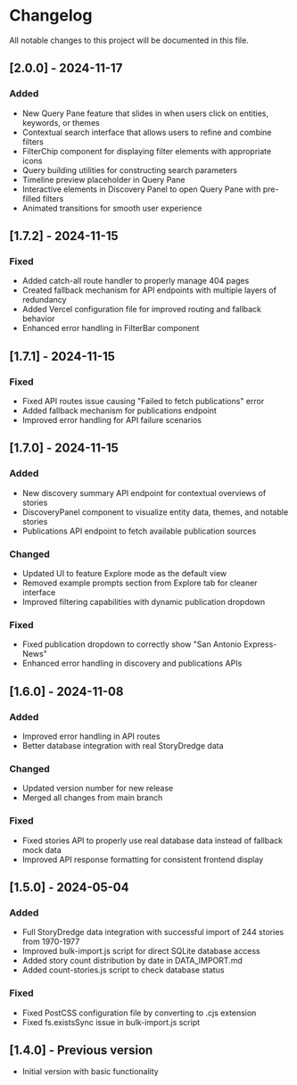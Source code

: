 # Changelog

All notable changes to this project will be documented in this file.

## [2.0.0] - 2024-11-17

### Added
- New Query Pane feature that slides in when users click on entities, keywords, or themes
- Contextual search interface that allows users to refine and combine filters
- FilterChip component for displaying filter elements with appropriate icons
- Query building utilities for constructing search parameters
- Timeline preview placeholder in Query Pane
- Interactive elements in Discovery Panel to open Query Pane with pre-filled filters
- Animated transitions for smooth user experience

## [1.7.2] - 2024-11-15

### Fixed
- Added catch-all route handler to properly manage 404 pages
- Created fallback mechanism for API endpoints with multiple layers of redundancy
- Added Vercel configuration file for improved routing and fallback behavior 
- Enhanced error handling in FilterBar component

## [1.7.1] - 2024-11-15

### Fixed
- Fixed API routes issue causing "Failed to fetch publications" error
- Added fallback mechanism for publications endpoint
- Improved error handling for API failure scenarios

## [1.7.0] - 2024-11-15

### Added
- New discovery summary API endpoint for contextual overviews of stories
- DiscoveryPanel component to visualize entity data, themes, and notable stories
- Publications API endpoint to fetch available publication sources

### Changed
- Updated UI to feature Explore mode as the default view
- Removed example prompts section from Explore tab for cleaner interface
- Improved filtering capabilities with dynamic publication dropdown

### Fixed
- Fixed publication dropdown to correctly show "San Antonio Express-News"
- Enhanced error handling in discovery and publications APIs

## [1.6.0] - 2024-11-08

### Added
- Improved error handling in API routes
- Better database integration with real StoryDredge data

### Changed
- Updated version number for new release
- Merged all changes from main branch

### Fixed
- Fixed stories API to properly use real database data instead of fallback mock data
- Improved API response formatting for consistent frontend display

## [1.5.0] - 2024-05-04

### Added
- Full StoryDredge data integration with successful import of 244 stories from 1970-1977
- Improved bulk-import.js script for direct SQLite database access
- Added story count distribution by date in DATA_IMPORT.md
- Added count-stories.js script to check database status

### Fixed
- Fixed PostCSS configuration file by converting to .cjs extension
- Fixed fs.existsSync issue in bulk-import.js script

## [1.4.0] - Previous version

- Initial version with basic functionality 